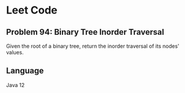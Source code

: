 # Leet Code
## Problem 94: Binary Tree Inorder Traversal

Given the root of a binary tree, return the inorder traversal of its nodes' values.

## Language
Java 12
